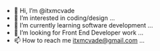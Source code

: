 - 👋 Hi, I’m @itxmcvade
- 👀 I’m interested in coding/design ...
- 🌱 I’m currently learning software development  ...
- 💞️ I’m looking for Front End Developer work ...
- 📫 How to reach me itxmcvade@gmail.com ...

<!---
princeofthepoweroftheair/princeofthepoweroftheair is a ✨ special ✨ repository because its `README.md` (this file) appears on your GitHub profile.
You can click the Preview link to take a look at your changes.
--->
